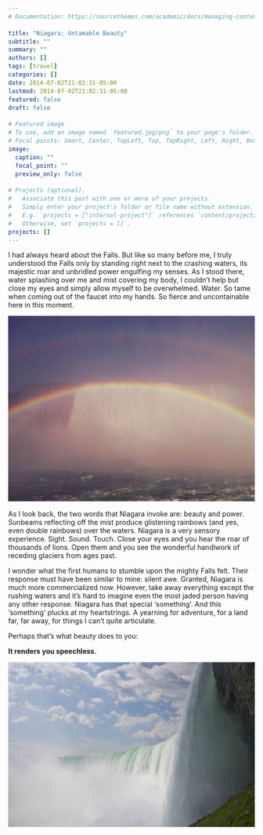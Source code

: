 ```yaml
---
# Documentation: https://sourcethemes.com/academic/docs/managing-content/

title: "Niagara: Untamable Beauty"
subtitle: ""
summary: ""
authors: []
tags: [travel]
categories: []
date: 2014-07-02T21:02:31-05:00
lastmod: 2014-07-02T21:02:31-05:00
featured: false
draft: false

# Featured image
# To use, add an image named `featured.jpg/png` to your page's folder.
# Focal points: Smart, Center, TopLeft, Top, TopRight, Left, Right, BottomLeft, Bottom, BottomRight.
image:
  caption: ""
  focal_point: ""
  preview_only: false

# Projects (optional).
#   Associate this post with one or more of your projects.
#   Simply enter your project's folder or file name without extension.
#   E.g. `projects = ["internal-project"]` references `content/project/deep-learning/index.md`.
#   Otherwise, set `projects = []`.
projects: []
---
```


I had always heard about the Falls. But like so many before me, I truly understood the Falls only by standing right next to the crashing waters, its majestic roar and unbridled power engulfing my senses. As I stood there, water splashing over me and mist covering my body, I couldn’t help but close my eyes and simply allow myself to be overwhelmed. Water. So tame when coming out of the faucet into my hands. So fierce and uncontainable here in this moment.

![nia2](rainbow.jpg)

As I look back, the two words that Niagara invoke are: beauty and power. Sunbeams reflecting off the mist produce glistening rainbows (and yes, even double rainbows) over the waters. Niagara is a very sensory experience. Sight. Sound. Touch. Close your eyes and you hear the roar of thousands of lions. Open them and you see the wonderful handiwork of receding glaciers from ages past. 

I wonder what the first humans to stumble upon the mighty Falls felt. Their response must have been similar to mine: silent awe. Granted, Niagara is much more commercialized now. However, take away everything except the rushing waters and it’s hard to imagine even the most jaded person having any other response. Niagara has that special ‘something’. And this ‘something’ plucks at my heartstrings. A yearning for adventure, for a land far, far away, for things I can’t quite articulate. 

Perhaps that’s what beauty does to you:

**It renders you speechless.**

![nia3](niagara2.jpg)

